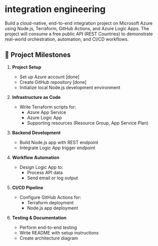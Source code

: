 # integration engineering
Build a cloud-native, end-to-end integration project on Microsoft Azure using Node.js, Terraform, GitHub Actions, and Azure Logic Apps. The project will consume a free public API (REST Countries) to demonstrate real-world orchestration, automation, and CI/CD workflows. 
## 📌 Project Milestones

1. **Project Setup**
   - Set up Azure account [done]
   - Create GitHub repository [done]
   - Initialize local Node.js development environment

2. **Infrastructure as Code**
   - Write Terraform scripts for:
     - Azure App Service
     - Azure Logic App
     - Supporting resources (Resource Group, App Service Plan)

3. **Backend Development**
   - Build Node.js app with REST endpoint
   - Integrate Logic App trigger endpoint

4. **Workflow Automation**
   - Design Logic App to:
     - Process API data
     - Send email or log output

5. **CI/CD Pipeline**
   - Configure GitHub Actions for:
     - Terraform deployment
     - Node.js app deployment

6. **Testing & Documentation**
   - Perform end-to-end testing
   - Write README with setup instructions
   - Create architecture diagram
